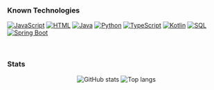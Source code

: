 ### Known Technologies

[![JavaScript](https://img.shields.io/badge/JavaScript-F7DF1E?logo=javascript&logoColor=000)](#)
[![HTML](https://img.shields.io/badge/HTML-%23E34F26.svg?logo=html5&logoColor=white)](#)
[![Java](https://img.shields.io/badge/Java-%23ED8B00.svg?logo=openjdk&logoColor=white)](#)
[![Python](https://img.shields.io/badge/Python-3776AB?logo=python&logoColor=fff)](#)
[![TypeScript](https://img.shields.io/badge/TypeScript-3178C6?logo=typescript&logoColor=fff)](#)
[![Kotlin](https://img.shields.io/badge/Kotlin-%237F52FF.svg?logo=kotlin&logoColor=white)](#)
[![SQL](https://img.shields.io/badge/SQL-4053D6?logo=amazondynamodb&logoColor=fff)](#)
<br/>
[![Spring Boot](https://img.shields.io/badge/Spring%20Boot-6DB33F?logo=springboot&logoColor=fff)](#)

<br/>

### Stats
<div align="center">
<img alt="GitHub stats" src="https://github-readme-stats.vercel.app/api?username=LukasDano&show_icons=true&theme=transparent"/>
<img alt="Top langs" src="https://github-readme-stats.vercel.app/api/top-langs/?username=LukasDano&layout=compact&&langs_count=8"/>
</div>

